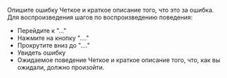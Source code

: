 Опишите ошибку Четкое и краткое описание того, что это за ошибка.
Для воспроизведения шагов по воспроизведению поведения:

* Перейдите к "..."
* Нажмите на кнопку "...."
* Прокрутите вниз до "...."
* Увидеть ошибку
* Ожидаемое поведение Четкое и краткое описание того, что, как вы ожидали, должно произойти.
